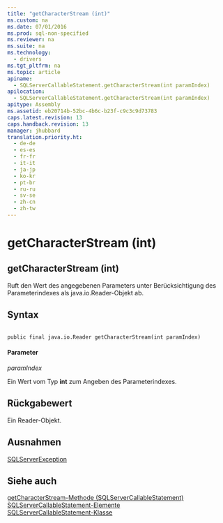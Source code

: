 ```yaml
---
title: "getCharacterStream (int)"
ms.custom: na
ms.date: 07/01/2016
ms.prod: sql-non-specified
ms.reviewer: na
ms.suite: na
ms.technology: 
  - drivers
ms.tgt_pltfrm: na
ms.topic: article
apiname: 
  - SQLServerCallableStatement.getCharacterStream(int paramIndex)
apilocation: 
  - SQLServerCallableStatement.getCharacterStream(int paramIndex)
apitype: Assembly
ms.assetid: eb20714b-52bc-4b6c-b23f-c9c3c9d73783
caps.latest.revision: 13
caps.handback.revision: 13
manager: jhubbard
translation.priority.ht: 
  - de-de
  - es-es
  - fr-fr
  - it-it
  - ja-jp
  - ko-kr
  - pt-br
  - ru-ru
  - sv-se
  - zh-cn
  - zh-tw
---
```

# getCharacterStream (int)
    
## getCharacterStream \(int\)  
 Ruft den Wert des angegebenen Parameters unter Berücksichtigung des Parameterindexes als java.io.Reader\-Objekt ab.  
  
## Syntax  
  
```  
  
public final java.io.Reader getCharacterStream(int paramIndex)  
```  
  
#### Parameter  
 *paramIndex*  
  
 Ein Wert vom Typ **int** zum Angeben des Parameterindexes.  
  
## Rückgabewert  
 Ein Reader\-Objekt.  
  
## Ausnahmen  
 [SQLServerException](../content/SQLServerException-Class.md)  
  
## Siehe auch  
 [getCharacterStream-Methode &#40;SQLServerCallableStatement&#41;](../content/getCharacterStream-Method--SQLServerCallableStatement-.md)   
 [SQLServerCallableStatement-Elemente](../content/SQLServerCallableStatement-Members.md)   
 [SQLServerCallableStatement-Klasse](../content/SQLServerCallableStatement-Class.md)  
  
  